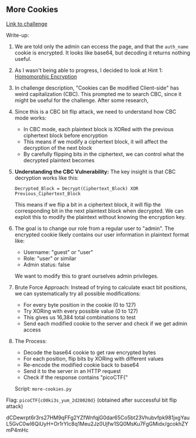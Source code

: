 ## More Cookies

[Link to challenge](https://play.picoctf.org/practice/challenge/124)

Write-up:

1. We are told only the admin can eccess the page, and that the `auth_name` cookie 
is encrypted. It looks like base64, but decoding it returns nothing useful.

2. As I wasn't being able to progress, I decided to look at Hint 1: 
[Homomorphic Encryption](https://en.wikipedia.org/wiki/Homomorphic_encryption)

3. In challenge description, "Cookies can Be modified Client-side" has weird 
capitalization (CBC). This prompted me to search CBC, since it might be useful for 
the challenge. After some research, 

4. Since this is a CBC bit flip attack, we need to understand how CBC mode works:
   - In CBC mode, each plaintext block is XORed with the previous ciphertext block before encryption
   - This means if we modify a ciphertext block, it will affect the decryption of the next block
   - By carefully flipping bits in the ciphertext, we can control what the decrypted plaintext becomes

5. **Understanding the CBC Vulnerability:**
   The key insight is that CBC decryption works like this:
   ```
   Decrypted_Block = Decrypt(Ciphertext_Block) XOR Previous_Ciphertext_Block
   ```
   
   This means if we flip a bit in a ciphertext block, it will flip the corresponding bit in the next plaintext block when decrypted. We can exploit this to modify the plaintext without knowing the encryption key.

6. The goal is to change our role from a regular user to "admin". 
    The encrypted cookie likely contains our user information in plaintext format like:
   - Username: "guest" or "user"  
   - Role: "user" or similar
   - Admin status: false
   
   We want to modify this to grant ourselves admin privileges.

7. Brute Force Approach:
   Instead of trying to calculate exact bit positions, we can systematically try all possible modifications:
   - For every byte position in the cookie (0 to 127)
   - Try XORing with every possible value (0 to 127)
   - This gives us 16,384 total combinations to test
   - Send each modified cookie to the server and check if we get admin access

8. The Process:
   - Decode the base64 cookie to get raw encrypted bytes
   - For each position, flip bits by XORing with different values
   - Re-encode the modified cookie back to base64
   - Send it to the server in an HTTP request
   - Check if the response contains "picoCTF{"

   Script: `more-cookies.py`

Flag: `picoCTF{cO0ki3s_yum_2d20020d}` (obtained after successful bit flip attack)

[comment]: <i hate crypto>

dCDewrpt6r3rs27HM9qFFg2YZfWnfqjG0dar65Co5bt23Vhubvfpk981jxgYauL5GvC0wI6QiUyH+Or1rYIc8q1Meu2Jz0Ujfw1SQ0MsKu7FgGMidx/gcokhZYmP4mHc
